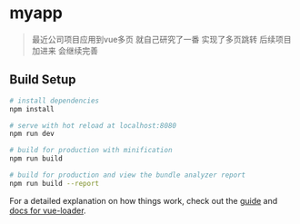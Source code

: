 # myapp

>最近公司项目应用到vue多页 就自己研究了一番 实现了多页跳转 后续项目加进来 会继续完善

## Build Setup

``` bash
# install dependencies
npm install

# serve with hot reload at localhost:8080
npm run dev

# build for production with minification
npm run build

# build for production and view the bundle analyzer report
npm run build --report
```

For a detailed explanation on how things work, check out the [guide](http://vuejs-templates.github.io/webpack/) and [docs for vue-loader](http://vuejs.github.io/vue-loader).
